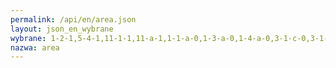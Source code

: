 ```yaml
---
permalink: /api/en/area.json
layout: json_en_wybrane
wybrane: 1-2-1,5-4-1,11-1-1,11-a-1,1-1-a-0,1-3-a-0,1-4-a-0,3-1-c-0,3-1-d-0,3-1-e-0,3-1-f-0,3-3-b-0,3-3-c-0,3-4-c-0,4-3-g-0,4-5-b-0,5-1-b-0,5-2-a-0,5-3-a-0,6-2-a-0,8-5-a-0
nazwa: area
---
```


